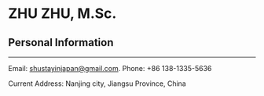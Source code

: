 # **ZHU ZHU, M.Sc.**


## **Personal Information**

***

Email: shustayinjapan@gmail.com.           Phone: +86 138-1335-5636

Current Address: Nanjing city, Jiangsu Province, China
